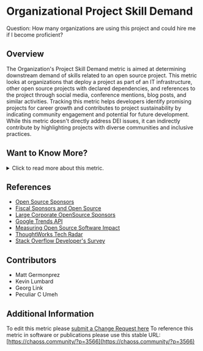 # Organizational Project Skill Demand

Question: How many organizations are using this project and could hire me if I become proficient?


## Overview
The Organization's Project Skill Demand metric is aimed at determining downstream demand of skills related to an open source project. This metric looks at organizations that deploy a project as part of an IT infrastructure, other open source projects with declared dependencies, and references to the project through social media, conference mentions, blog posts, and similar activities. Tracking this metric helps developers identify promising projects for career growth and contributes to project sustainability by indicating community engagement and potential for future development. While this metric doesn't directly address DEI issues, it can indirectly contribute by highlighting projects with diverse communities and inclusive practices.

## Want to Know More?

<span markdown="1"><details>
<summary>Click to read more about this metric.</summary>

### Data Collection Strategies 
- Google search trends for a project

### Filters 
- Google Trends - for showing search interest over time
- ThoughtWorks TechRadar - project assessments from a tech consultancy
- StackOverflow Developers Survey - annual project rankings
- Augur

### Visualizations

The following visualization demonstrates the number of downstream projects
dependendent on the project in question. While this visualization does not
capture the entirety of the Downstream Organizational Impact of a Project
Software metric, it provides a visual for a portion.

![paper image](https://github.com/chaoss/wg-value/blob/main/focus-areas/individual-value/images/organizational-project-skill-demand_paper.png)

Other visualizations could include Google search trends (React vs. Angular vs. Vue.js)

![Google Trends](https://github.com/chaoss/wg-value/blob/main/focus-areas/individual-value/images/organizational-project-skill-demand_google-trends.png)

ThoughtWorks publishes a series called 'Tech Radar' that shows the popularity of technologies. 

![TechRadar](https://github.com/chaoss/wg-value/blob/main/focus-areas/individual-value/images/organizational-project-skill-demand_tech-radar.png)

Tech Radar allows you to drill down on projects to see how the assessment has changed over time.

![Assessment](https://github.com/chaoss/wg-value/blob/main/focus-areas/individual-value/images/organizational-project-skill-demand_tech-react.png)

StackOverview publishes an annual developer's survey

![StackOverflow](https://github.com/chaoss/wg-value/blob/main/focus-areas/individual-value/images/organizational-project-skill-demand_stack-overflow.png)

</details></span>

## References
- [Open Source Sponsors][l1]
- [Fiscal Sponsors and Open Source][l2]
- [Large Corporate OpenSource Sponsors][l3]
- [Google Trends API][l4]
- [Measuring Open Source Software Impact][l5]
- [ThoughtWorks Tech Radar][l6]
- [Stack Overflow Developer's Survey][l7]

[l1]: https://opensource.org/sponsors
[l2]: https://opensource.com/article/19/1/fiscal-sponsors-open-source
[l3]: https://www.networkworld.com/article/2867020/big-names-like-google-dominate-open-source-funding.html
[l4]: https://www.npmjs.com/package/google-trends-api
[l5]: https://aisel.aisnet.org/cgi/viewcontent.cgi?article=1496&context=amcis2018
[l6]: https://www.thoughtworks.com/radar
[l7]: https://insights.stackoverflow.com/survey/2019#technology

## Contributors

* Matt Germonprez
* Kevin Lumbard
* Georg Link
* Peculiar C Umeh

## Additional Information
To edit this metric please [submit a Change Request here]( https://github.com/chaoss/wg-value/blob/main/focus-areas/individual-value/organizational-project-skill-demand.md)
To reference this metric in software or publications please use this stable URL: [https://chaoss.community/?p=3566](https://chaoss.community/?p=3566)

<!-- # For groupings in the knowledge base
Context tags: Organization, Contributor, Ecosystem
Keyword tags: demanded skills, companies, organization
-->


